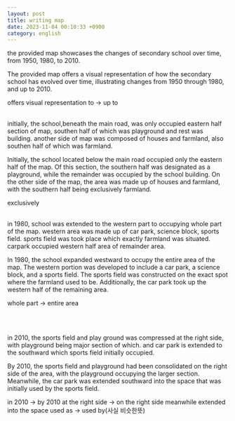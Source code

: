 ```yaml
---
layout: post
title: writing map
date: 2023-11-04 00:10:33 +0900
category: english
---
```


the provided map showcases the changes of secondary school over time, from 1950, 1980, to 2010.

The provided map offers a visual representation of how the secondary school has evolved over time, illustrating changes from 1950 through 1980, and up to 2010.

offers visual representation
to -> up to
<br/>
<br/>

initially, the school,beneath the main road, was only occupied eastern half section of map, southen half of which was playground and rest was building.
another side of map was composed of houses and farmland, also southen half of which was farmland.


Initially, the school located below the main road occupied only the eastern half of the map. Of this section, the southern half was designated as a playground, while the remainder was occupied by the school building. On the other side of the map, the area was made up of houses and farmland, with the southern half being exclusively farmland.

exclusively
<br/>
<br/>

in 1980, school was extended to the western part to occupying whole part of the map.
western area was made up of car park, science block, sports field. sports field was took place which exactly farmland was situated. carpark occupied western half area of remainder area.

In 1980, the school expanded westward to occupy the entire area of the map. The western portion was developed to include a car park, a science block, and a sports field. The sports field was constructed on the exact spot where the farmland used to be. Additionally, the car park took up the western half of the remaining area.

whole part -> entire area

<br/>
<br/>

in 2010, the sports field and play ground was compressed at the right side, with playground being major section of which. and car park is extended to the southward which sports field initially occupied.

By 2010, the sports field and playground had been consolidated on the right side of the area, with the playground occupying the larger section. Meanwhile, the car park was extended southward into the space that was initially used by the sports field.

in 2010 -> by 2010
at the right side -> on the right side
meanwhile 
extended into the space
used as -> used by(사실 비슷한뜻)